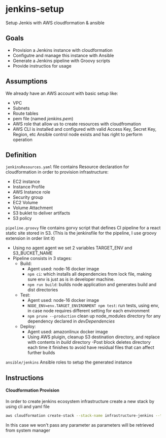 # jenkins-setup
Setup Jenkis with AWS cloudformation &amp; ansible

## Goals
  - Provision a Jenkins instance with cloudformation
  - Configutre and manage this instance with Ansible
  - Generate a Jenkins pipeline with Groovy scripts
  - Provide instructios for usage

## Assumptions
We already have an AWS account with basic setup like:
  - VPC
  - Subnets
  - Route tables
  - pem file (named _jenkins.pem_)
  - AWS role that allow us to create resources with cloudfromation
  - AWS CLI is installed and configured with valid Access Key, Secret Key, Region, etc
Ansible control node exists and has right to perform operation

## Definition
`jenkinsResources.yaml` file contains Resource declaration for cloudformation in order to provision infrastructure:
  - EC2 instance
  - Instance Profile
  - AWS Instance role
  - Security group
  - EC2 Volume
  - Volume Attachment
  - S3 buklet to deliver artifacts
  - S3 policy

`pipeline.groovy` file contains gorvy script that defines CI pipeline for a react static site stored in S3. (This is the jenkinsfile for the pipeline, I use groovy extension in order lint it)
  - Using no agent agent we set 2 variables TARGET_ENV and S3_BUCKET_NAME
  - Pipeline consists in 3 stages:
    - Build:
      - Agent used: node-16 docker image
      - `npm ci`: which installs all dependencies from lock file, making sure env is just as is in developer machine.
      - `npm run build`: builds node application and generates build and dist directories
    - Test:
      - Agent used: node-16 docker image
      - `NODE_ENV=env.TARGET_ENVIRONMENT npm test`: run tests, using env, in case node requires different setting for each environment
      - `npm prune --production` clean up node_modules directory for any dependency declared in _devDependencies_
    - Deploy:
      - Agent used: amazonlinux docker image
      - Using AWS pluigin, cleanup S3 destination directory, and replace with contents in _build_ directory
  -Post block deletes directory each time it finishes to avoid have residual files that can affect further builds

`ansible/jenkins` Ansible roles to setup the generated instance

## Instructions

#### Cloudformation Provision

In order to create jenkins ecosystem infrastructure create a new stack by using cli and yaml file
```sh
aws cloudformation create-stack --stack-name infrastructure-jenkins --template-body file://jenkinsResources.yaml --parameters ParameterKey=pemFileName,ParameterValue=jenkins.pem
```
In this case we won't pass any parameter as parameters will be retrieved from system manager


